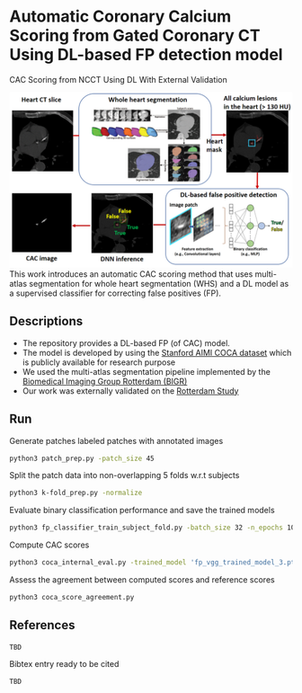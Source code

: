 # Automatic Coronary Calcium Scoring from Gated Coronary CT Using DL-based FP detection model
CAC Scoring from NCCT Using DL With External Validation

![check](methods_overview.png)
This work introduces an automatic CAC scoring method that uses multi-atlas segmentation for whole heart segmentation (WHS) and a DL model as a supervised classifier for correcting false positives (FP). <br/>


## Descriptions
- The repository provides a DL-based FP (of CAC) model.
- The model is developed by using the [Stanford AIMI COCA dataset](https://stanfordaimi.azurewebsites.net/datasets/e8ca74dc-8dd4-4340-815a-60b41f6cb2aa) which is publicly available for research purpose
- We used the multi-atlas segmentation pipeline implemented by the [Biomedical Imaging Group Rotterdam (BIGR)](https://bigr.nl/)
- Our work was externally validated on the [Rotterdam Study](https://pubmed.ncbi.nlm.nih.gov/38324224/)

## Run
Generate patches labeled patches with annotated images 
```bash
python3 patch_prep.py -patch_size 45
```
Split the patch data into non-overlapping 5 folds w.r.t subjects  
```bash
python3 k-fold_prep.py -normalize
```
Evaluate binary classification performance and save the trained models
```bash
python3 fp_classifier_train_subject_fold.py -batch_size 32 -n_epochs 100 -lr 1e-4
```
Compute CAC scores
```bash
python3 coca_internal_eval.py -trained_model 'fp_vgg_trained_model_3.pth'
```
Assess the agreement between computed scores and reference scores
```bash
python3 coca_score_agreement.py
```

## References
```
TBD
```

Bibtex entry ready to be cited
```
TBD
```
